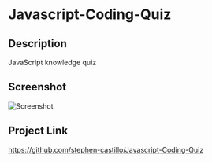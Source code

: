 # Javascript-Coding-Quiz

## Description 
JavaScript knowledge quiz


## Screenshot
![Screenshot](https://user-images.githubusercontent.com/122939431/220816197-613d00d0-700b-4593-89e0-ce296556589b.JPG)

## Project Link
https://github.com/stephen-castillo/Javascript-Coding-Quiz